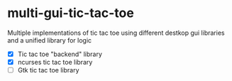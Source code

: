 # multi-gui-tic-tac-toe
Multiple implementations of tic tac toe using different destkop gui libraries and a unified library for logic
 - [x] Tic tac toe "backend" library
 - [x] ncurses tic tac toe library
 - [ ] Gtk tic tac toe library